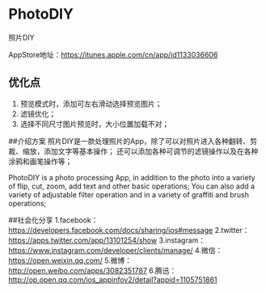 PhotoDIY
==========
照片DIY

AppStore地址：https://itunes.apple.com/cn/app/id1133036606

## 优化点
1. 预览模式时，添加可左右滑动选择预览图片；
2. 滤镜优化；
3. 选择不同尺寸图片预览时，大小位置加载不对；

##介绍方案
照片DIY是一款处理照片的App，除了可以对照片进入各种翻转、剪裁、缩放，添加文字等基本操作；
还可以添加各种可调节的滤镜操作以及在各种涂鸦和画笔操作等；

PhotoDIY is a photo processing App, in addition to the photo into a variety of flip, cut, zoom, add text and other basic operations;
You can also add a variety of adjustable filter operation and in a variety of graffiti and brush operations;



##社会化分享
1.facebook：https://developers.facebook.com/docs/sharing/ios#message
2.twitter：https://apps.twitter.com/app/13101254/show
3.instagram：https://www.instagram.com/developer/clients/manage/
4.微信：https://open.weixin.qq.com/
5.微博：http://open.weibo.com/apps/3082351787
6.腾迅：http://op.open.qq.com/ios_appinfov2/detail?appid=1105751861